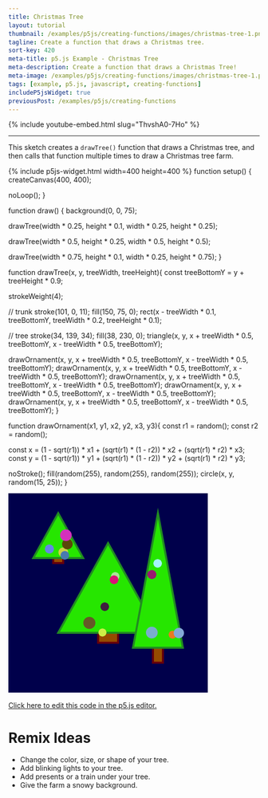 ```yaml
---
title: Christmas Tree
layout: tutorial
thumbnail: /examples/p5js/creating-functions/images/christmas-tree-1.png
tagline: Create a function that draws a Christmas tree.
sort-key: 420
meta-title: p5.js Example - Christmas Tree
meta-description: Create a function that draws a Christmas Tree!
meta-image: /examples/p5js/creating-functions/images/christmas-tree-1.png
tags: [example, p5.js, javascript, creating-functions]
includeP5jsWidget: true
previousPost: /examples/p5js/creating-functions
---
```


{% include youtube-embed.html slug="ThvshA0-7Ho" %}

---

This sketch creates a `drawTree()` function that draws a Christmas tree, and then calls that function multiple times to draw a Christmas tree farm.

{% include p5js-widget.html width=400 height=400 %}
function setup() {
  createCanvas(400, 400);

  noLoop();
}

function draw() {
  background(0, 0, 75);

  drawTree(width * 0.25, height * 0.1,
          width * 0.25, height * 0.25);

  drawTree(width * 0.5, height * 0.25,
           width * 0.5, height * 0.5);

  drawTree(width * 0.75, height * 0.1,
           width * 0.25, height * 0.75);
}

function drawTree(x, y, treeWidth, treeHeight){
  const treeBottomY = y + treeHeight * 0.9;

  strokeWeight(4);

  // trunk
  stroke(101, 0, 11);
  fill(150, 75, 0);
  rect(x - treeWidth * 0.1, treeBottomY,
      treeWidth * 0.2, treeHeight * 0.1);

  // tree
  stroke(34, 139, 34);
  fill(38, 230, 0);
  triangle(x, y,
           x + treeWidth * 0.5, treeBottomY,
           x - treeWidth * 0.5, treeBottomY);

  drawOrnament(x, y,
           x + treeWidth * 0.5, treeBottomY,
           x - treeWidth * 0.5, treeBottomY);
  drawOrnament(x, y,
           x + treeWidth * 0.5, treeBottomY,
           x - treeWidth * 0.5, treeBottomY);
  drawOrnament(x, y,
           x + treeWidth * 0.5, treeBottomY,
           x - treeWidth * 0.5, treeBottomY);
  drawOrnament(x, y,
           x + treeWidth * 0.5, treeBottomY,
           x - treeWidth * 0.5, treeBottomY);
  drawOrnament(x, y,
           x + treeWidth * 0.5, treeBottomY,
           x - treeWidth * 0.5, treeBottomY);
}

function drawOrnament(x1, y1, x2, y2, x3, y3){
  const r1 = random();
  const r2 = random();

  const x = (1 - sqrt(r1)) * x1 +
            (sqrt(r1) * (1 - r2)) * x2 +
            (sqrt(r1) * r2) * x3;
  const y = (1 - sqrt(r1)) * y1 +
            (sqrt(r1) * (1 - r2)) * y2 +
            (sqrt(r1) * r2) * y3;

  noStroke();
  fill(random(255), random(255), random(255));
  circle(x, y, random(15, 25));
}
</script>

![christmas trees](/examples/p5js/creating-functions/images/christmas-tree-2.png)

[Click here to edit this code in the p5.js editor.](https://editor.p5js.org/KevinWorkman/sketches/IwV7W7VimR)

# Remix Ideas

- Change the color, size, or shape of your tree.
- Add blinking lights to your tree.
- Add presents or a train under your tree.
- Give the farm a snowy background.